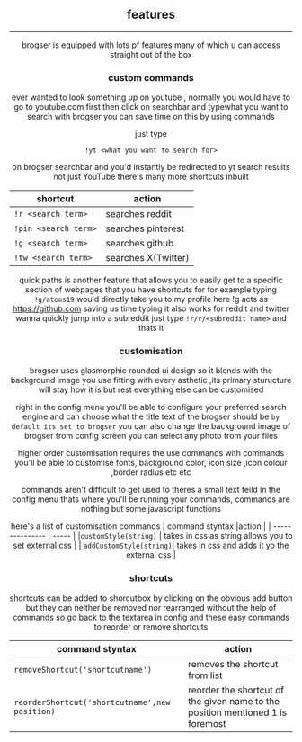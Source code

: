 <div style='width:100%;text-align:center;># brogser</div>

a fully customisable,redesigned new tab for chrome and other browsers

## installation
<hr>
download this code as zip ,extract files and load it in chrome by going to  chome:extensions and clicking on load unpacked select unzipped folder and activate extension (you need to enable developer options for this)

or in other browsers set hompage link as
```
https://atoms19.github.io/brogser/home/
``` 
>I'll be putting this up on chromewebstore soon so it will be much more easier

## features
<hr>
brogser is equipped with lots pf features many of which u can access straight out of the box

### custom commands
ever wanted to look something up on youtube , normally you would have to go to youtube.com first then click on searchbar and typewhat you want to search with brogser you can save time on this by using commands 

just type
```
!yt <what you want to search for>
```
on brogser searchbar and you'd instantly be redirected to yt search results
not just YouTube there's many more shortcuts inbuilt

| shortcut | action |
| -------- | ------ |
|`!r <search term>` | searches reddit |
|`!pin <search term>` | searches pinterest|
| `!g <search term>` | searches github |
| `!tw <search term>` | searches X(Twitter) |

quick paths is another feature that allows you to easily get to a specific section of webpages that you have shortcuts for
for example typing `!g/atoms19` would directly take you to my profile here !g acts as https://github.com saving us time typing
 it also works for reddit and twitter
wanna quickly jump into a subreddit just type `!r/r/<subreddit name>` and thats it

### customisation

brogser uses glasmorphic rounded ui design so it blends with the background image you use fitting with every asthetic ,its primary sturucture will stay how it is but rest everything else can be customised 

right in the config menu you'll be able to configure your preferred search engine and can choose what the title text of the brogser should be `by default its set to brogser` you can also change the background image of brogser from config screen you can select any photo from your files

higher order customisation requires the use commands with commands you'll be able to customise fonts, background color, icon size ,icon colour ,border radius etc etc

commands aren't difficult to get used to
theres a small text feild in the config menu thats where you'll be running your commands, commands are nothing but some javascript functions

here's a list of customisation commands
| command styntax |action |
| --------------- | ----- |
|`customStyle(string)` | takes in css as string allows you to set external css |
| `addCustomStyle(string)`| takes in css and adds it yo the external css |

### shortcuts

shortcuts can be added to shorcutbox by clicking on the obvious add button but they can neither be removed nor rearranged without the help of commands so go back to the textarea in config and these easy commands to reorder or remove shortcuts

| command styntax |action |
| --------------- | ----- |
| `removeShortcut('shortcutname')` | removes the shortcut from list |
| `reorderShortcut('shortcutname',new position)` | reorder the shortcut of the given name to the position mentioned 1 is foremost|

